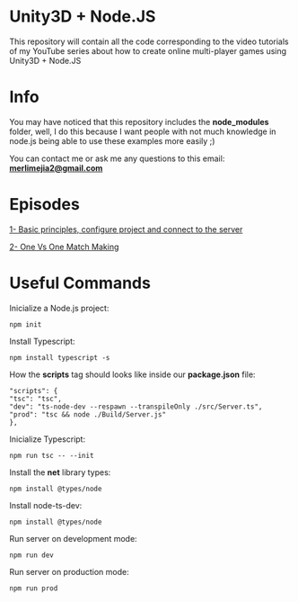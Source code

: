 # Unity3D + Node.JS

This repository will contain all the code corresponding to the video tutorials of my YouTube series about how to create online multi-player games using Unity3D + Node.JS


# Info

You may have noticed that this repository includes the **node_modules** folder, well, I do this because I want people with not much knowledge in node.js being able to use these examples more easily ;)

You can contact me or ask me any questions to this email: **merlimejia2@gmail.com**

# Episodes

[1- Basic principles, configure project and connect to the server](https://youtu.be/uD1320SRAzo)

[2- One Vs One Match Making](https://www.youtube.com/watch?v=N8zMtK6s8wo&ab_channel=JavaRD)


# Useful Commands

Inicialize a Node.js project:

    npm init

Install Typescript:

    npm install typescript -s

How the **scripts** tag should looks like inside our **package.json** file:

    "scripts": {  
    "tsc": "tsc",  
    "dev": "ts-node-dev --respawn --transpileOnly ./src/Server.ts",  
    "prod": "tsc && node ./Build/Server.js"  
    },

Inicialize Typescript:

    npm run tsc -- --init

Install the **net** library types:

    npm install @types/node

Install node-ts-dev:

```
npm install @types/node
```

Run server on development mode:

    npm run dev

Run server on production mode:

    npm run prod

